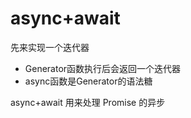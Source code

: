 # async+await
先来实现一个迭代器
- Generator函数执行后会返回一个迭代器
- async函数是Generator的语法糖

async+await 用来处理 Promise 的异步